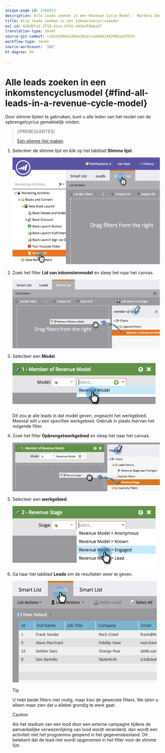 ```yaml
---
unique-page-id: 2360423
description: Alle leads zoeken in een Revenue Cycle Model - Marketo Docs - Productdocumentatie
title: Alle leads zoeken in een inkomstencyclusmodel
exl-id: 428dbfa1-2f19-41ce-bfc6-e63edfdaba17
translation-type: tm+mt
source-git-commit: c1b2a5966da3bda18a2ccaab9b348296ba1d7bfd
workflow-type: tm+mt
source-wordcount: '182'
ht-degree: 0%

---
```


# Alle leads zoeken in een inkomstencyclusmodel {#find-all-leads-in-a-revenue-cycle-model}

Door slimme lijsten te gebruiken, kunt u alle leden van het model van de opbrengstcyclus gemakkelijk vinden.

>[!PREREQUISITES]
>
>[Een slimme lijst maken](/help/marketo/product-docs/core-marketo-concepts/smart-lists-and-static-lists/creating-a-smart-list/create-a-smart-list.md)

1. Selecteer de slimme lijst en klik op het tabblad **Slimme lijst**.

   ![](assets/image2015-4-29-14-3a6-3a36.png)

1. Zoek het filter **Lid van inkomstenmodel** en sleep het naar het canvas.

   ![](assets/image2015-4-29-14-3a12-3a33.png)

1. Selecteer een **Model**.

   ![](assets/image2015-5-13-18-3a2-3a23.png)

   Dit zou je alle leads in dat model geven, ongeacht het werkgebied. Meestal wilt u een specifiek werkgebied. Gebruik in plaats hiervan het volgende filter.

1. Zoek het filter **Opbrengstwerkgebied** en sleep het naar het canvas.

   ![](assets/image2015-5-13-17-3a27-3a0.png)

1. Selecteer een **werkgebied**.

   ![](assets/image2015-5-13-17-3a31-3a9.png)

1. Ga naar het tabblad **Leads** om de resultaten weer te geven.

   ![](assets/2.png)

   >[!TIP]
   >
   >U hebt beide filters niet nodig, maar kies de gewenste filters. We laten u alleen maar zien dat u allebei grondig te werk gaat.

   >[!CAUTION]
   >
   >Als het stadium van een lood door een externe campagne tijdens de aanvankelijke verwezenlijking van lood wordt veranderd, dan wordt een activiteit niet het programma geopend in het gegevensbestand. Dit betekent dat de lead niet wordt opgenomen in het filter voor de slimme lijst.
